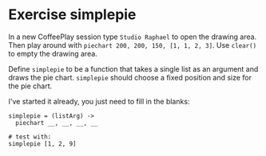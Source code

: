 # Exercise simplepie

In a new CoffeePlay session type ```Studio Raphael``` to open the drawing
area. Then play around with ```piechart 200, 200, 150, [1, 1, 2, 3]```.
Use ```clear()``` to empty the drawing area.

Define ```simplepie``` to be a function that takes a single list as an
argument and draws the pie chart. ```simplepie``` should choose a fixed
position and size for the pie chart.

I've started it already, you just need to fill in the blanks:

    simplepie = (listArg) ->
      piechart __, __, __, __

    # test with:
    simplepie [1, 2, 9]

